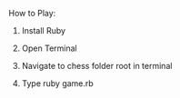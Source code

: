 How to Play:

1. Install Ruby

2. Open Terminal

3. Navigate to chess folder root in terminal

4. Type ruby game.rb

